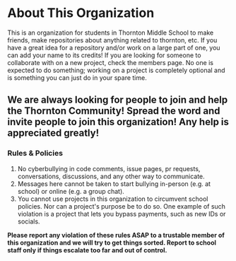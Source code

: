 # About This Organization

This is an organization for students in Thornton Middle School to make friends, make repositories about anything related to thornton, etc. If you have a great idea for a repository and/or work on a large part of one, you can add your name to its credits! If you are looking for someone to collaborate with on a new project, check the members page. No one is expected to do something; working on a project is completely optional and is something you can just do in your spare time. 

## We are always looking for people to join and help the Thornton Community! Spread the word and invite people to join this organization! Any help is appreciated greatly!



### Rules & Policies
1. No cyberbullying in code comments, issue pages, pr requests, conversations, discussions, and any other way to communicate.
2. Messages here cannot be taken to start bullying in-person (e.g. at school) or online (e.g. a group chat).
3. You cannot use projects in this organization to circumvent school policies. Nor can a project's purpose be to do so. One example of such violation is a project that lets you bypass payments, such as new IDs or socials.

**Please report any violation of these rules ASAP to a trustable member of this organization and we will try to get things sorted. Report to school staff only if things escalate too far and out of control.**
